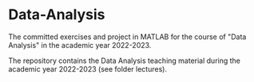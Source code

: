 # Data-Analysis
The committed exercises and project in MATLAB for the course of "Data Analysis" in the academic year 2022-2023.

The repository contains the Data Analysis teaching material during the academic year 2022-2023 (see folder lectures).